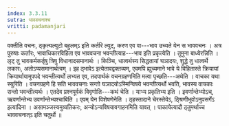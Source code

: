 ```yaml
---
index: 3.3.11
sutra: भाववचनाश्च
vritti: padamanjari
---
```


 वक्तीति वचनः, ठ्कृत्यल्युटो बहुलम्ऽ इति कर्तरि ल्युट्, करण एव वा---भाव उच्यते येन स भाववचनः । अत्र पुरुषाः कर्तारः, भावाधिकारविहिता एव भाववचना भवन्तीत्याह---भाव इति प्रकृत्येति । तुमुना बाध्येरन्निति । लृट् तु भावकर्मकर्तृषु त्रिषु विधानादसमानार्थः । किञ्चि, धात्वर्थस्य सिद्धतायां घञादयः, शुद्धे तु धात्वर्थे लकारः, अतोऽप्यसमानार्थत्वम् । इह ठ्भावेऽ इत्येतावद्वक्तव्यम्, एवमपि ह्युच्यमाने भावे ये विहितास्ते क्रियायां क्रियार्थायामुपपदे भवन्तीत्यर्थो लभ्यत एव, तदपार्थकं वचनग्रहणमिति मत्वा पृच्छति---अथेति । वाचका यथा स्युरिति । वचनग्रहणे हि सति भाववचनाः सन्तो घञादयोऽस्मिन्विषये भवन्तीत्यर्थो भवति, भावस्य वाचकाः सन्तो भवन्तीत्यर्थः । एतदेव प्रश्नपूर्वकं विवृणोति---कथं चेति । याभ्य प्रकृतिभ्य इति । इवर्णान्तेभ्योऽच्, ऋवर्णान्तेभ्य उवर्णान्तेभ्यश्चाबिति । एवम् येन विशेषणेनेति । ठ्हस्तादाने चेरस्तेयेऽ, ठ्श्रिणीभुवोऽनुपसर्गेऽ इत्यादिना । असामञ्जस्यमुव्यतिकरः, अन्योऽन्यविषयावगाहनमिति यावत् । पाकायेत्यादौ ठ्तुमर्थाच्च भाववचनात्ऽ इति चतुर्थो ॥